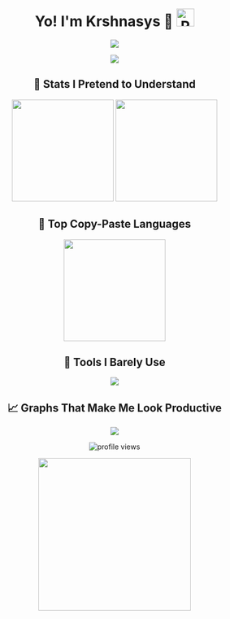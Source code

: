 <h1 align="center">
  Yo! I'm Krshnasys 🚀
  <img src="https://media.giphy.com/media/26AHONQ79FdWZhAI0/giphy.gif" width="35" alt="Rocket Animation"/>
</h1>

<p align="center">
  <a href="https://github.com/Krshnasys"><img src="https://readme-typing-svg.herokuapp.com?font=Fira+Code&size=22&pause=1000&color=00FFCC&center=true&vCenter=true&width=700&lines=Not+a+developer%2C+just+a+Copy+Paster;Ctrl%2BC+Ctrl%2BV+Specialist;StackOverflow+Ninja;99%25+confidence%2C+1%25+code;Runs+on+vibes+and+bugs;Debugger%3F+I+just+restart;Commit+and+pray;I+break+things+professionally;Artificial+Intelligence%3F+I+prefer+Natural+Stupidity;System.out.println('Working');Semicolon+%3D+Silent+Killer;404+Skill+Not+Found;if+(code)+%7B+break+%7D;Import+this%3A+chaos;Keyboard+smashes+%3E+Syntax;Undefined+is+my+best+friend;Coffee+driven+dev;Still+learning+Git...+everyday;Echo+Hello+World+%3E+Coding;IDK+what+I'm+doing%2C+but+it+works;Bugs+are+features%2C+right%3F;Readme+Driven+Development;Google%3A+My+co-coder;CD+to+nowhere;Touch+grass.sh;YOLO-driven+deployment;Deploying+in+3%2C+2%2C+panic" /></a>
</p>

<p align="center">
  <a href="https://t.me/NxMirror"><img src="https://img.shields.io/badge/Telegram-19.3k%20followers-2CA5E0?style=for-the-badge&logo=telegram&logoColor=white" /></a>
</p>

<h2 align="center">🧠 Stats I Pretend to Understand</h2>
<p align="center">
  <img src="https://github-readme-stats.vercel.app/api?username=Krshnasys&show_icons=true&theme=tokyonight&count_private=true" height="200" />
  <img src="https://github-readme-streak-stats.herokuapp.com/?user=Krshnasys&theme=tokyonight" height="200" />
</p>

<h2 align="center">🧾 Top Copy-Paste Languages</h2>
<p align="center">
  <img src="https://github-readme-stats.vercel.app/api/top-langs/?username=Krshnasys&layout=compact&theme=tokyonight" height="200" />
</p>

<h2 align="center">🧃 Tools I Barely Use</h2>
<p align="center">
  <img src="https://skillicons.dev/icons?i=python,flask,html,css,js,postgres,sqlite,git,linux,vscode,bash,heroku" />
</p>

<h2 align="center">📈 Graphs That Make Me Look Productive</h2>
<p align="center">
  <img src="https://github-readme-activity-graph.vercel.app/graph?username=Krshnasys&theme=tokyo-night&area=true" />
</p>

<p align="center">
  <img src="https://komarev.com/ghpvc/?username=Krshnasys&style=flat-square&color=blue" alt="profile views" />
</p>

<p align="center">
  <img src="https://github.com/Krshnasys/Nxmirror-GIF/blob/main/Nxmirror.gif?raw=true" width="300" />
</p>
